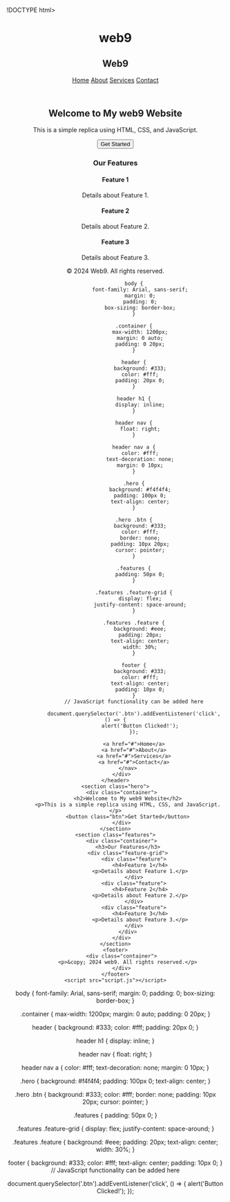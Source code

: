 !DOCTYPE html>
<html lang="en">
<head>
    <meta charset="UTF-8">
    <meta name="viewport" content="width=device-width, initial-scale=1.0">
    <title>web9</title>
    <link rel="stylesheet" href="styles.css">
</head>
<body>
    <header>
        <div class="container">
            <h1>web9</h1>
            <nav><!DOCTYPE html>
                <html lang="en">
                <head>
                    <meta charset="UTF-8">
                    <meta name="viewport" content="width=device-width, initial-scale=1.0">
                    <title>web9
                         web9</title>
                    <link rel="stylesheet" href="styles.css">
                </head>
                <body>
                    <header>
                        <div class="container">
                            <h1>Web9</h1>
                            <nav>
                                <a href="#">Home</a>
                                <a href="#">About</a>
                                <a href="#">Services</a>
                                <a href="#">Contact</a>
                            </nav>
                        </div>
                    </header>
                    <section class="hero">
                        <div class="container">
                            <h2>Welcome to My web9 Website</h2>
                            <p>This is a simple replica using HTML, CSS, and JavaScript.</p>
                            <button class="btn">Get Started</button>
                        </div>
                    </section>
                    <section class="features">
                        <div class="container">
                            <h3>Our Features</h3>
                            <div class="feature-grid">
                                <div class="feature">
                                    <h4>Feature 1</h4>
                                    <p>Details about Feature 1.</p>
                                </div>
                                <div class="feature">
                                    <h4>Feature 2</h4>
                                    <p>Details about Feature 2.</p>
                                </div>
                                <div class="feature">
                                    <h4>Feature 3</h4>
                                    <p>Details about Feature 3.</p>
                                </div>
                            </div>
                        </div>
                    </section>
                    <footer>
                        <div class="container">
                            <p>&copy; 2024 Web9. All rights reserved.</p>
                        </div>
                    </footer>
                    <script src="script.js"></script>
                </body>
                </html>

                body {
                    font-family: Arial, sans-serif;
                    margin: 0;
                    padding: 0;
                    box-sizing: border-box;
                }
                
                .container {
                    max-width: 1200px;
                    margin: 0 auto;
                    padding: 0 20px;
                }
                
                header {
                    background: #333;
                    color: #fff;
                    padding: 20px 0;
                }
                
                header h1 {
                    display: inline;
                }
                
                header nav {
                    float: right;
                }
                
                header nav a {
                    color: #fff;
                    text-decoration: none;
                    margin: 0 10px;
                }
                
                .hero {
                    background: #f4f4f4;
                    padding: 100px 0;
                    text-align: center;
                }
                
                .hero .btn {
                    background: #333;
                    color: #fff;
                    border: none;
                    padding: 10px 20px;
                    cursor: pointer;
                }
                
                .features {
                    padding: 50px 0;
                }
                
                .features .feature-grid {
                    display: flex;
                    justify-content: space-around;
                }
                
                .features .feature {
                    background: #eee;
                    padding: 20px;
                    text-align: center;
                    width: 30%;
                }
                
                footer {
                    background: #333;
                    color: #fff;
                    text-align: center;
                    padding: 10px 0;
                }
                // JavaScript functionality can be added here
                
                document.querySelector('.btn').addEventListener('click', () => {
                    alert('Button Clicked!');
                });
                
                <a href="#">Home</a>
                <a href="#">About</a>
                <a href="#">Services</a>
                <a href="#">Contact</a>
            </nav>
        </div>
    </header>
    <section class="hero">
        <div class="container">
            <h2>Welcome to My web9 Website</h2>
            <p>This is a simple replica using HTML, CSS, and JavaScript.</p>
            <button class="btn">Get Started</button>
        </div>
    </section>
    <section class="features">
        <div class="container">
            <h3>Our Features</h3>
            <div class="feature-grid">
                <div class="feature">
                    <h4>Feature 1</h4>
                    <p>Details about Feature 1.</p>
                </div>
                <div class="feature">
                    <h4>Feature 2</h4>
                    <p>Details about Feature 2.</p>
                </div>
                <div class="feature">
                    <h4>Feature 3</h4>
                    <p>Details about Feature 3.</p>
                </div>
            </div>
        </div>
    </section>
    <footer>
        <div class="container">
            <p>&copy; 2024 web9. All rights reserved.</p>
        </div>
    </footer>
    <script src="script.js"></script>
</body>
</html>
body {
    font-family: Arial, sans-serif;
    margin: 0;
    padding: 0;
    box-sizing: border-box;
}

.container {
    max-width: 1200px;
    margin: 0 auto;
    padding: 0 20px;
}

header {
    background: #333;
    color: #fff;
    padding: 20px 0;
}

header h1 {
    display: inline;
}

header nav {
    float: right;
}

header nav a {
    color: #fff;
    text-decoration: none;
    margin: 0 10px;
}

.hero {
    background: #f4f4f4;
    padding: 100px 0;
    text-align: center;
}

.hero .btn {
    background: #333;
    color: #fff;
    border: none;
    padding: 10px 20px;
    cursor: pointer;
}

.features {
    padding: 50px 0;
}

.features .feature-grid {
    display: flex;
    justify-content: space-around;
}

.features .feature {
    background: #eee;
    padding: 20px;
    text-align: center;
    width: 30%;
}

footer {
    background: #333;
    color: #fff;
    text-align: center;
    padding: 10px 0;
}
// JavaScript functionality can be added here

document.querySelector('.btn').addEventListener('click', () => {
    alert('Button Clicked!');
});
